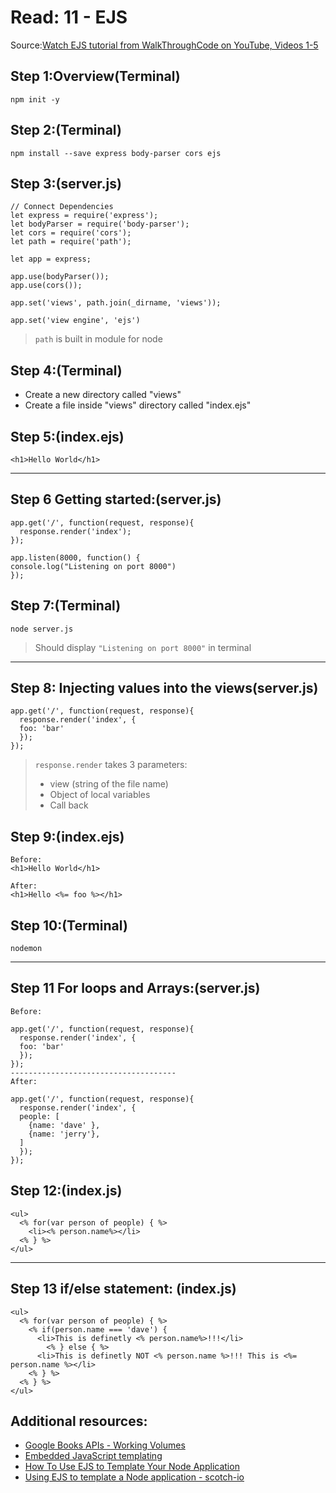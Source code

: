 # Read: 11 - EJS

Source:[Watch EJS tutorial from WalkThroughCode on YouTube, Videos 1-5](https://www.youtube.com/playlist?list=PL7sCSgsRZ-slYARh3YJIqPGZqtGVqZRGt)

## Step 1:Overview(Terminal)
```
npm init -y
```

## Step 2:(Terminal)
```
npm install --save express body-parser cors ejs
```

## Step 3:(server.js)
```
// Connect Dependencies
let express = require('express');
let bodyParser = require('body-parser');
let cors = require('cors');
let path = require('path');

let app = express;

app.use(bodyParser());
app.use(cors());

app.set('views', path.join(_dirname, 'views'));

app.set('view engine', 'ejs')

```
> `path` is built in module for node

## Step 4:(Terminal)
- Create a new directory called "views"
- Create a file inside "views" directory called "index.ejs"

## Step 5:(index.ejs)
```
<h1>Hello World</h1>
```
---
## Step 6 Getting started:(server.js)
```
app.get('/', function(request, response){
  response.render('index');
});

app.listen(8000, function() {
console.log("Listening on port 8000")
});
```

## Step 7:(Terminal)
```
node server.js
```
>Should display `"Listening on port 8000"` in terminal
---
## Step 8: Injecting values into the views(server.js)
```
app.get('/', function(request, response){
  response.render('index', {
  foo: 'bar'
  });
});

```
> `response.render` takes 3 parameters:
> - view (string of the file name)
> - Object of local variables
> - Call back

## Step 9:(index.ejs)
```
Before:
<h1>Hello World</h1>

After:
<h1>Hello <%= foo %></h1>
```

## Step 10:(Terminal)
```
nodemon
```
---
## Step 11 For loops and Arrays:(server.js)
```
Before:

app.get('/', function(request, response){
  response.render('index', {
  foo: 'bar'
  });
});
-------------------------------------
After:

app.get('/', function(request, response){
  response.render('index', {
  people: [
    {name: 'dave' },
    {name: 'jerry'},
  ]
  });
});
```

## Step 12:(index.js)
```
<ul>
  <% for(var person of people) { %>
    <li><% person.name%></li>
  <% } %>
</ul>
```
---
## Step 13 if/else statement: (index.js)
```
<ul>
  <% for(var person of people) { %>
    <% if(person.name === 'dave') {
      <li>This is definetly <% person.name%>!!!</li>
        <% } else { %>
      <li>This is definetly NOT <% person.name %>!!! This is <%= person.name %></li>
    <% } %>
  <% } %>
</ul>
```

## Additional resources:
- [Google Books APIs - Working Volumes](https://developers.google.com/books/docs/v1/using#WorkingVolumes)
- [Embedded JavaScript templating](https://ejs.co/)
- [How To Use EJS to Template Your Node Application](https://www.digitalocean.com/community/tutorials/how-to-use-ejs-to-template-your-node-application)
- [Using EJS to template a Node application - scotch-io](https://github.com/scotch-io/node-ejs)
